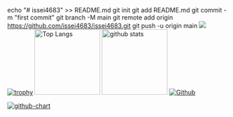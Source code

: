 echo "# issei4683" >> README.md
git init
git add README.md
git commit -m "first commit"
git branch -M main
git remote add origin https://github.com/issei4683/issei4683.git
git push -u origin main
![](https://github-profile-summary-cards.vercel.app/api/cards/profile-details?username=issei4683&theme=2077)
[![trophy](https://github-profile-trophy.vercel.app/?username=issei4683&theme=onedark)](https://github-profile-trophy.vercel.app/?username=issei4683)
<img alt="Top Langs" height="150px" src="https://github-readme-stats.vercel.app/api/top-langs/?username=issei4683&layout=compact&count_private=true&show_icons=true&theme=tokyonight" />
<img alt="github stats" height="150px" src="https://github-readme-stats.vercel.app/api?username=issei4683&count_private=true&show_icons=true&show_icons=true&theme=tokyonight" />
[![Github](https://img.shields.io/badge/--FFFFFF?style=social&logo=github&label=Follow%20issei4683)](https://github.com/issei4683)

[![github-chart](https://github-chart.vercel.app/api?user=issei4683)](https://github.com/issei4683/github-chart)


